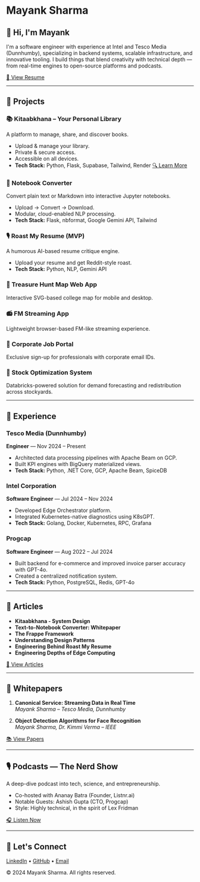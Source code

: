 # Mayank Sharma

## 👋 Hi, I'm Mayank
I'm a software engineer with experience at Intel and Tesco Media (Dunnhumby), specializing in backend systems, scalable infrastructure, and innovative tooling. I build things that blend creativity with technical depth — from real-time engines to open-source platforms and podcasts.

[📄 View Resume](#)

---

## 🔧 Projects

### 📚 Kitaabkhana – Your Personal Library
A platform to manage, share, and discover books.
- Upload & manage your library.
- Private & secure access.
- Accessible on all devices.
- **Tech Stack:** Python, Flask, Supabase, Tailwind, Render
[🔍 Learn More](#)

### 📓 Notebook Converter
Convert plain text or Markdown into interactive Jupyter notebooks.
- Upload → Convert → Download.
- Modular, cloud-enabled NLP processing.
- **Tech Stack:** Flask, nbformat, Google Gemini API, Tailwind

### 🎙 Roast My Resume (MVP)
A humorous AI-based resume critique engine.
- Upload your resume and get Reddit-style roast.
- **Tech Stack:** Python, NLP, Gemini API

### 🧭 Treasure Hunt Map Web App
Interactive SVG-based college map for mobile and desktop.

### 📻 FM Streaming App
Lightweight browser-based FM-like streaming experience.

### 🏢 Corporate Job Portal
Exclusive sign-up for professionals with corporate email IDs.

### 🚗 Stock Optimization System
Databricks-powered solution for demand forecasting and redistribution across stockyards.

---

## 💼 Experience

### Tesco Media (Dunnhumby)
**Engineer** — Nov 2024 – Present
- Architected data processing pipelines with Apache Beam on GCP.
- Built KPI engines with BigQuery materialized views.
- **Tech Stack:** Python, .NET Core, GCP, Apache Beam, SpiceDB

### Intel Corporation
**Software Engineer** — Jul 2024 – Nov 2024
- Developed Edge Orchestrator platform.
- Integrated Kubernetes-native diagnostics using K8sGPT.
- **Tech Stack:** Golang, Docker, Kubernetes, RPC, Grafana

### Progcap
**Software Engineer** — Aug 2022 – Jul 2024
- Built backend for e-commerce and improved invoice parser accuracy with GPT-4o.
- Created a centralized notification system.
- **Tech Stack:** Python, PostgreSQL, Redis, GPT-4o

---

## 📝 Articles

- **Kitaabkhana - System Design**  
- **Text-to-Notebook Converter: Whitepaper**  
- **The Frappe Framework**  
- **Understanding Design Patterns**  
- **Engineering Behind Roast My Resume**  
- **Engineering Depths of Edge Computing**  

[📰 View Articles](#)

---

## 📄 Whitepapers

1. **Canonical Service: Streaming Data in Real Time**  
   _Mayank Sharma – Tesco Media, Dunnhumby_

2. **Object Detection Algorithms for Face Recognition**  
   _Mayank Sharma, Dr. Kimmi Verma – IEEE_

[📚 View Papers](#)

---

## 🎙 Podcasts — The Nerd Show
A deep-dive podcast into tech, science, and entrepreneurship.

- Co-hosted with Ananay Batra (Founder, Listnr.ai)
- Notable Guests: Ashish Gupta (CTO, Progcap)
- Style: Highly technical, in the spirit of Lex Fridman

[🎧 Listen Now](#)

---

## 🔗 Let's Connect
[LinkedIn](#) • [GitHub](#) • [Email](#)

© 2024 Mayank Sharma. All rights reserved.
